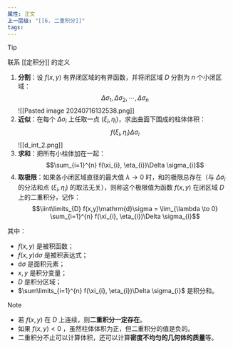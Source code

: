 ```yaml
---
属性: 正文
上一层级: "[[6. 二重积分]]"
tags:
---
```


> [!tip] 
> 联系 [[定积分]] 的定义

1. **分割**：设 $f(x,y)$ 有界闭区域的有界函数，并将闭区域 $D$ 分割为 $n$ 个小闭区域：$$\Delta \sigma_{1}, \Delta \sigma_{2}, \cdots , \Delta \sigma_{n}$$ ![[Pasted image 20240716132538.png]]
2. **近似**：在每个 $\Delta \sigma_{i}$ 上任取一点 $(\xi_{i}, \eta_{i})$，求出曲面下围成的柱体体积： $$f(\xi_{i}, \eta_{i})\Delta \sigma_{i}$$ ![[d_int_2.png]]
3. **求和**：把所有小柱体加在一起： $$\sum_{i=1}^{n} f(\xi_{i}, \eta_{i})\Delta \sigma_{i}$$
4. **取极限**：如果各小闭区域直径的最大值 $\lambda \to 0$ 时，和的极限总存在（与 $\Delta \sigma_{i}$ 的分法和点 $(\xi_{i}, \eta_{i})$ 的取法无关），则称这个极限值为函数 $f(x,y)$ 在闭区域 $D$ 上的二重积分，记作： $$\iint\limits_{D} f(x,y)\mathrm{d}\sigma = \lim_{\lambda \to 0} \sum_{i=1}^{n} f(\xi_{i}, \eta_{i})\Delta \sigma_{i}$$

其中：
- $f(x,y)$ 是被积函数；
- $f(x,y) \mathrm{d}\sigma$ 是被积表达式；
- $\mathrm{d}\sigma$ 是面积元素；
- $x, y$ 是积分变量；
- $D$ 是积分区域；
- $\sum\limits_{i=1}^{n} f(\xi_{i}, \eta_{i})\Delta \sigma_{i}$ 是积分和。

> [!note] 
> - 若 $f(x,y)$ 在 $D$ 上连续，则**二重积分一定存在**。
> - 如果 $f(x,y) < 0$ ，虽然柱体体积为正，但二重积分的值是负的。
> - 二重积分不止可以计算体积，还可以计算**密度不均匀的几何体的质量**等。